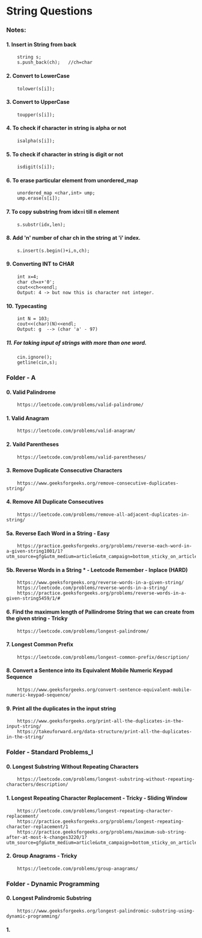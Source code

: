 # String Questions

### Notes:

#### 1. Insert in String from back
        string s;
        s.push_back(ch);   //ch=char
        
#### 2. Convert to LowerCase
        tolower(s[i]);
        
#### 3. Convert to UpperCase
        toupper(s[i]);
        
#### 4. To check if character in string is alpha or not
        isalpha(s[i]);
        
#### 5. To check if character in string is digit or not
        isdigit(s[i]);   

#### 6. To erase particular element from unordered_map
        unordered_map <char,int> ump;
        ump.erase(s[i]);
        
#### 7. To copy substring from idx=i till n element
        s.substr(idx,len);
        
#### 8. Add 'n' number of char ch in the string at 'i' index.        
        s.insert(s.begin()+i,n,ch);

#### 9. Converting INT to CHAR
        int x=4;
        char ch=x+'0';
        cout<<ch<<endl; 
        Output: 4 -> but now this is character not integer.

#### 10. Typecasting
        int N = 103;
        cout<<(char)(N)<<endl;  
        Output: g  --> (char 'a' - 97) 

##### 11. For taking input of strings with more than one word.
        cin.ignore();
        getline(cin,s);
        

### Folder - A

#### 0. Valid Palindrome
        https://leetcode.com/problems/valid-palindrome/
        
#### 1. Valid Anagram
        https://leetcode.com/problems/valid-anagram/
        
#### 2. Vaild Parentheses
        https://leetcode.com/problems/valid-parentheses/
        
#### 3. Remove Duplicate Consecutive Characters
        https://www.geeksforgeeks.org/remove-consecutive-duplicates-string/
        
#### 4. Remove All Duplicate Consecutives
        https://leetcode.com/problems/remove-all-adjacent-duplicates-in-string/
        
#### 5a. Reverse Each Word in a String - Easy 
        https://practice.geeksforgeeks.org/problems/reverse-each-word-in-a-given-string1001/1?utm_source=gfg&utm_medium=article&utm_campaign=bottom_sticky_on_article
        
#### 5b. Reverse Words in a String * - Leetcode Remember - Inplace (HARD)
        https://www.geeksforgeeks.org/reverse-words-in-a-given-string/
        https://leetcode.com/problems/reverse-words-in-a-string/   
        https://practice.geeksforgeeks.org/problems/reverse-words-in-a-given-string5459/1/#
        
#### 6. Find the maximum length of Pallindrome String that we can create from the given string - Tricky
        https://leetcode.com/problems/longest-palindrome/

#### 7. Longest Common Prefix
        https://leetcode.com/problems/longest-common-prefix/description/
        
#### 8. Convert a Sentence into its Equivalent Mobile Numeric Keypad Sequence
        https://www.geeksforgeeks.org/convert-sentence-equivalent-mobile-numeric-keypad-sequence/

#### 9. Print all the duplicates in the input string
        https://www.geeksforgeeks.org/print-all-the-duplicates-in-the-input-string/
        https://takeuforward.org/data-structure/print-all-the-duplicates-in-the-string/


### Folder - Standard Problems_I

#### 0. Longest Substring Without Repeating Characters
        https://leetcode.com/problems/longest-substring-without-repeating-characters/description/
        
#### 1. Longest Repeating Character Replacement - Tricky - Sliding Window
        https://leetcode.com/problems/longest-repeating-character-replacement/
        https://practice.geeksforgeeks.org/problems/longest-repeating-character-replacement/1
        https://practice.geeksforgeeks.org/problems/maximum-sub-string-after-at-most-k-changes3220/1?utm_source=gfg&utm_medium=article&utm_campaign=bottom_sticky_on_article
        
#### 2. Group Anagrams - Tricky 
        https://leetcode.com/problems/group-anagrams/

        
### Folder - Dynamic Programming

#### 0. Longest Palindromic Substring
        https://www.geeksforgeeks.org/longest-palindromic-substring-using-dynamic-programming/
        
#### 1.         

